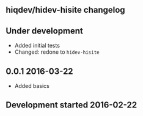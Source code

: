 hiqdev/hidev-hisite changelog
-----------------------------

## Under development

- Added initial tests
- Changed: redone to `hidev-hisite`

## 0.0.1 2016-03-22

- Added basics

## Development started 2016-02-22

